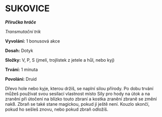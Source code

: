 # SUKOVICE

***Příručka hráče***

*Transmutační trik*

**Vyvolání:** 1 bonusová akce

**Dosah:** Dotyk

**Složky:** V, P, S (jmelí, trojlístek z jetele a hůl, nebo kyj)

**Trvání:** 1 minuta

**Povolání:** Druid

Dřevo hole nebo kyje, kterou držíš, se naplní silou přírody. Po dobu trvání můžeš používat svou sesílací vlastnost místo Síly pro hody na útok a na zranění při útočení na blízko touto zbraní a kostka zranění zbraně se změní nak8. Zbraň se také stane magickou, pokud jí ještě není. Kouzlo skončí, pokud ho sešleš znovu, nebo pokud zbraň odložíš.